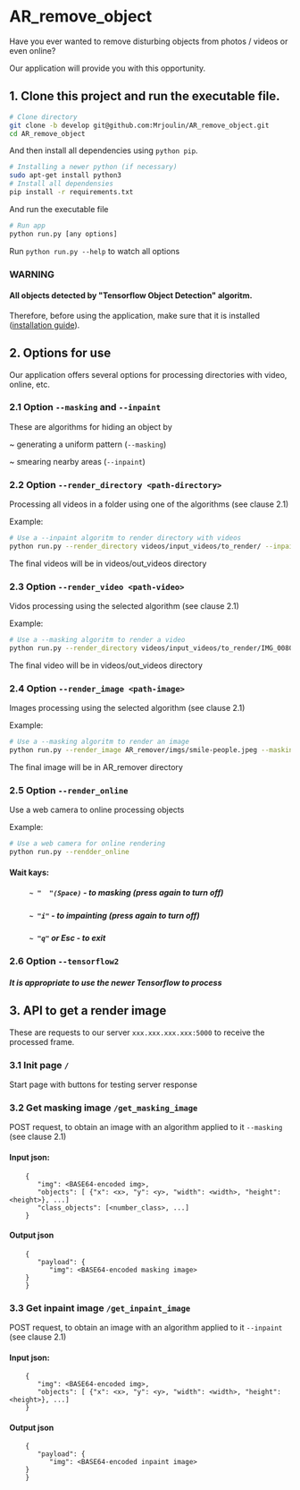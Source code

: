 # AR_remove_object

Have you ever wanted to remove disturbing objects from photos / videos or even online? 

Our application will provide you with this opportunity.

## 1. Clone this project and run the executable file.
```bash
# Clone directory
git clone -b develop git@github.com:Mrjoulin/AR_remove_object.git
cd AR_remove_object
```
And then install all dependencies using `python pip`.
```bash
# Installing a newer python (if necessary)
sudo apt-get install python3
# Install all dependensies
pip install -r requirements.txt
```
And run the executable file
```bash
# Run app
python run.py [any options]
```
Run `python run.py --help` to watch all options

### WARNING
#### All objects detected by "Tensorflow Object Detection" algoritm.
Therefore, before using the application, make sure that it is installed ([installation guide](https://tensorflow-object-detection-api-tutorial.readthedocs.io/en/latest/install.html)).

## 2. Options for use
Our application offers several options for processing directories with video, online, etc.

### 2.1 Option `--masking` and `--inpaint`
These are algorithms for hiding an object by

  ~ generating a uniform pattern (`--masking`)

  ~ smearing nearby areas (`--inpaint`)

### 2.2 Option `--render_directory <path-directory>`
Processing all videos in a folder using one of the algorithms (see clause 2.1)

Example:
```bash
# Use a --inpaint algoritm to render directory with videos
python run.py --render_directory videos/input_videos/to_render/ --inpaint  
```
The final videos will be in videos/out_videos directory

### 2.3 Option `--render_video <path-video>`
Vidos processing using the selected algorithm (see clause 2.1)

Example:
```bash
# Use a --masking algoritm to render a video
python run.py --render_directory videos/input_videos/to_render/IMG_0080.MOV --masking
```
The final video will be in videos/out_videos directory

### 2.4 Option `--render_image <path-image>`
Images processing using the selected algorithm (see clause 2.1)

Example:
```bash
# Use a --masking algoritm to render an image
python run.py --render_image AR_remover/imgs/smile-people.jpeg --masking
```
The final image will be in AR_remover directory

### 2.5 Option `--render_online`
Use a web camera to online processing objects

Example:
```bash
# Use a web camera for online rendering
python run.py --rendder_online
```
#### Wait kays:
##### `     ~ "  "(Spaсe)` - to masking (press again to turn off)
##### `     ~ "i"` - to impainting (press again to turn off)
##### `     ~ "q"` or Esc - to exit

### 2.6 Option `--tensorflow2`
##### It is appropriate to use the newer *Tensorflow* to process

## 3. API to get a render image
These are requests to our server `xxx.xxx.xxx.xxx:5000` to receive the processed frame.
### 3.1 Init page `/`
Start page with buttons for testing server response
### 3.2 Get masking image `/get_masking_image`
POST request, to obtain an image with an algorithm applied to it `--masking` (see clause 2.1)
#### Input json:
```
    {
       "img": <BASE64-encoded img>,
       "objects": [ {"x": <x>, "y": <y>, "width": <width>, "height": <height>}, ...]
       "class_objects": [<number_class>, ...]
    }
```
#### Output json
```
    {
       "payload": {
          "img": <BASE64-encoded masking image>
    }
    }
```
### 3.3 Get inpaint image `/get_inpaint_image`
POST request, to obtain an image with an algorithm applied to it `--inpaint` (see clause 2.1)
#### Input json:
```
    {
       "img": <BASE64-encoded img>,
       "objects": [ {"x": <x>, "y": <y>, "width": <width>, "height": <height>}, ...]
    }
```
#### Output json
```
    {
       "payload": {
          "img": <BASE64-encoded inpaint image>
    }
    }
```
